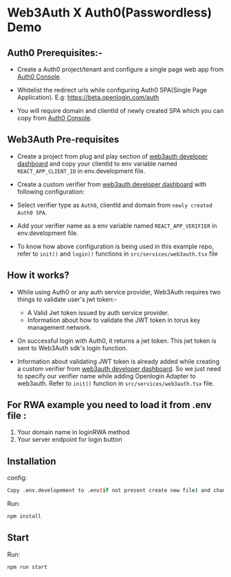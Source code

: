 # Web3Auth X Auth0(Passwordless) Demo
## Auth0 Prerequisites:-

- Create a Auth0 project/tenant and configure a single page web app from [Auth0 Console](https://manage.auth0.com/).

- Whitelist the redirect urls while configuring Auth0 SPA(Single Page Application). E.g:  https://beta.openlogin.com/auth

- You will require domain and clientId of newly created SPA which you can copy from [Auth0 Console](https://manage.auth0.com/).


## Web3Auth Pre-requisites

- Create a project from plug and play section of [web3auth developer dashboard](https://dashboard.web3auth.io) and
copy your clientId to env variable named `REACT_APP_CLIENT_ID` in env.development file.

- Create a custom verifier from [web3auth developer dashboard](https://dashboard.web3auth.io) with following configuration:

- Select verifier type as `Auth0`, clientId and domain from `newly created Auth0 SPA`.  

- Add your verifier name as a env variable named `REACT_APP_VERIFIER` in env.development file.


- To know how above configuration is being used in this example repo, refer to `init()` and `login()` functions in `src/services/web3auth.tsx` file


## How it works?

- While using Auth0 or any auth service provider, Web3Auth requires two things to validate user's jwt token:-

    - A Valid Jwt token issued by auth service provider.
    - Information about how to validate the JWT token in torus key management network.

- On successful login with Auth0, it returns a jwt token. This jwt token is sent to Web3Auth sdk's login function.

- Information about validating JWT token is already added while creating a custom verifier from [web3auth developer dashboard](https://dashboard.web3auth.io). So we just need to specify our verifier name while adding Openlogin Adapter to web3auth. Refer to `init()` function in `src/services/web3auth.tsx` file.

## For RWA example you need to load it from .env file :
1. Your domain name in loginRWA method
2. Your server endpoint for login button
## Installation

config:
```bash
Copy .env.developement to .env(if not present create new file) and change configuration of app accordingly in .env.
```

Run:

```bash
npm install
```

## Start

Run:

```bash
npm run start
```
